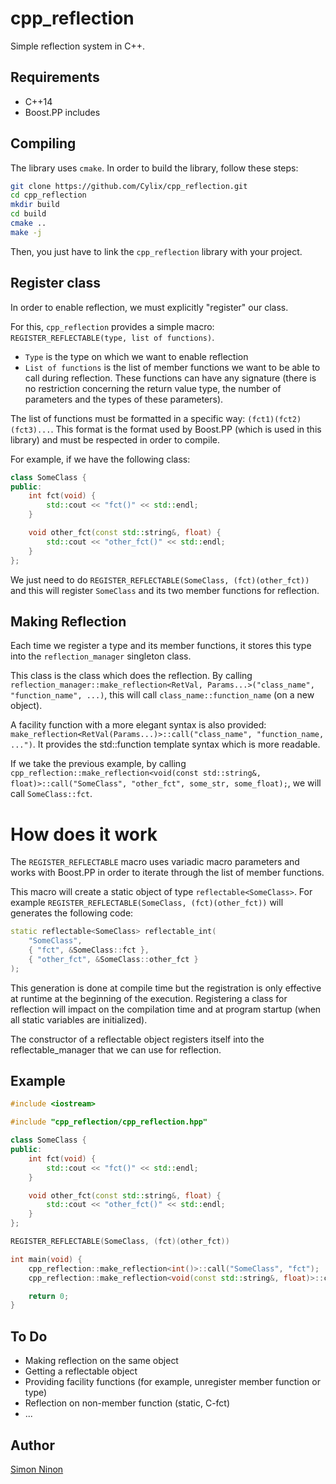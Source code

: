 # cpp_reflection
Simple reflection system in C++.

## Requirements
* C++14
* Boost.PP includes

## Compiling
The library uses `cmake`. In order to build the library, follow these steps:

```bash
git clone https://github.com/Cylix/cpp_reflection.git
cd cpp_reflection
mkdir build
cd build
cmake ..
make -j
```

Then, you just have to link the `cpp_reflection` library with your project.

## Register class
In order to enable reflection, we must explicitly "register" our class.

For this, `cpp_reflection` provides a simple macro: `REGISTER_REFLECTABLE(type, list of functions)`.
* `Type` is the type on which we want to enable reflection
* `List of functions` is the list of member functions we want to be able to call during reflection. These functions can have any signature (there is no restriction concerning the return value type, the number of parameters and the types of these parameters).

The list of functions must be formatted in a specific way: `(fct1)(fct2)(fct3)...`.
This format is the format used by Boost.PP (which is used in this library) and must be respected in order to compile.

For example, if we have the following class:

```cpp
class SomeClass {
public:
    int fct(void) {
        std::cout << "fct()" << std::endl;
    }

    void other_fct(const std::string&, float) {
        std::cout << "other_fct()" << std::endl;
    }
};
```

We just need to do `REGISTER_REFLECTABLE(SomeClass, (fct)(other_fct))` and this will register `SomeClass` and its two member functions for reflection.

## Making Reflection
Each time we register a type and its member functions, it stores this type into the `reflection_manager` singleton class.

This class is the class which does the reflection. By calling `reflection_manager::make_reflection<RetVal, Params...>("class_name", "function_name", ...)`, this will call `class_name::function_name` (on a new object).

A facility function with a more elegant syntax is also provided: `make_reflection<RetVal(Params...)>::call("class_name", "function_name, ...")`. It provides the std::function template syntax which is more readable.

If we take the previous example, by calling `cpp_reflection::make_reflection<void(const std::string&, float)>::call("SomeClass", "other_fct", some_str, some_float);`, we will call `SomeClass::fct`.

# How does it work
The `REGISTER_REFLECTABLE` macro uses variadic macro parameters and works with Boost.PP in order to iterate through the list of member functions.

This macro will create a static object of type `reflectable<SomeClass>`.
For example `REGISTER_REFLECTABLE(SomeClass, (fct)(other_fct))` will generates the following code:

```cpp
static reflectable<SomeClass> reflectable_int(
    "SomeClass",
    { "fct", &SomeClass::fct },
    { "other_fct", &SomeClass::other_fct }
);
```

This generation is done at compile time but the registration is only effective at runtime at the beginning of the execution. Registering a class for reflection will impact on the compilation time and at program startup (when all static variables are initialized).

The constructor of a reflectable object registers itself into the reflectable_manager that we can use for reflection.

## Example
```cpp
#include <iostream>

#include "cpp_reflection/cpp_reflection.hpp"

class SomeClass {
public:
    int fct(void) {
        std::cout << "fct()" << std::endl;
    }

    void other_fct(const std::string&, float) {
        std::cout << "other_fct()" << std::endl;
    }
};

REGISTER_REFLECTABLE(SomeClass, (fct)(other_fct))

int main(void) {
    cpp_reflection::make_reflection<int()>::call("SomeClass", "fct");
    cpp_reflection::make_reflection<void(const std::string&, float)>::call("SomeClass", "other_fct", std::string("hello"), 4.2);

    return 0;
}
```

## To Do

* Making reflection on the same object
* Getting a reflectable object
* Providing facility functions (for example, unregister member function or type)
* Reflection on non-member function (static, C-fct)
* ...

## Author
[Simon Ninon](http://simon-ninon.fr)
